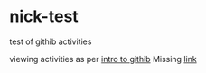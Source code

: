 # nick-test
test of githib activities

viewing activities as per [intro to githib](https://digital.gov/resources/an-introduction-github/)
Missing [link](https://www.d2l.com)
